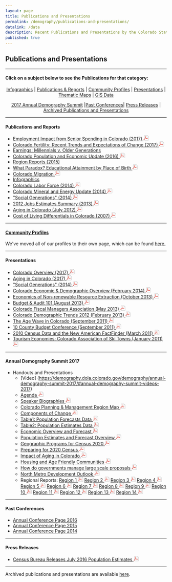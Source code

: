```yaml
---
layout: page
title: Publications and Presentations
permalink: /demography/publications-and-presentations/
datalink: /data
description: Recent Publications and Presentations by the Colorado State Demography Office
published: true
---
```


## Publications and Presentations

- - -

#### Click on a subject below to see the Publications for that category:


<div style="text-align: center;" markdown="1">

[Infographics](/demography/infographics#infographics) \| [Publications & Reports](#publications-and-reports) \| [Community Profiles](https://demography.dola.colorado.gov/community-profiles/) \| [Presentations](#presentations) \| [Thematic Maps](/gis/thematic-maps#thematic-maps) \| [GIS Data](/gis/gis-data#gis-data)

[2017 Annual Demography Summit](#annual-demography-summit-2017) \|[Past Conferences](#past-conferences)\| [Press Releases](#press-releases) \| [Archived Publications and Presentations](/demography/archived-publications-and-presentations#archived-publications-and-presentations)

</div>



- - -

#### Publications and Reports

- [Employment Impact from Senior Spending in Colorado (2017) ![pdf](/images/page_white_acrobat.png 'download pdf file')](https://drive.google.com/uc?export=download&id=0B2FMBVetYCVCSDBQVlE1WkQxUlE)
- [Colorado Fertility: Recent Trends and Expectations of Change (2017) ![pdf](/images/page_white_acrobat.png 'download pdf file')](https://drive.google.com/uc?export=download&id=0B2FMBVetYCVCRUxUQjg0R0NKSkU)
- [Earnings: Millennials v. Older Generations](https://demography.dola.colorado.gov/crosstabs/millennial-earnings/)
- [Colorado Population and Economic Update (2016) ![pdf](/images/page_white_acrobat.png 'download pdf file')](https://drive.google.com/uc?export=download&id=0ByjImPUKASTTQm5LSG5SMm16UFU)
- [Region Reports (2015)](/demography/region-reports-2014/)
- [What Paradox? Educational Attainment by Place of Birth ![pdf](/images/page_white_acrobat.png 'download pdf file')](https://drive.google.com/uc?export=download&id=0B2oqdPZKJqK7RDloZG45V2JmNmc)
- [Colorado Migration ![pdf](/images/page_white_acrobat.png 'download pdf file')](https://drive.google.com/uc?export=download&id=0B2oqdPZKJqK7TVRiYlI5RnR0Tms)
- [Infographics](/demography/infographics#infographics)
- [Colorado Labor Force (2014) ![pdf](/images/page_white_acrobat.png 'download pdf file')](https://drive.google.com/uc?export=download&id=0B2oqdPZKJqK7T3FqeGdUZDhUOGM)
- [Colorado Mineral and Energy Update (2014) ![pdf](/images/page_white_acrobat.png 'download pdf file')](https://drive.google.com/uc?export=download&id=0B2oqdPZKJqK7UWNjU1ZuVnVEUmc)
- [\"Social Generations\" (2014) ![pdf](/images/page_white_acrobat.png 'download pdf file')](https://drive.google.com/uc?export=download&id=0B2oqdPZKJqK7dU9uVzdzaE84c0k)
- [2012 Jobs Estimates Summary  (2013) ![pdf](/images/page_white_acrobat.png 'download pdf file')](https://drive.google.com/uc?export=download&id=0B2oqdPZKJqK7MEVncWlCVmNEVE0)
- [Aging in Colorado (July 2012) ![pdf](/images/page_white_acrobat.png 'download pdf file')](https://drive.google.com/uc?export=download&id=0B2oqdPZKJqK7NnhnQnVhWHdJV1E)
- [Cost of Living Differentials in Colorado (2007) ![pdf](/images/page_white_acrobat.png 'download pdf file')](https://drive.google.com/uc?export=download&id=0B2oqdPZKJqK7NE1XNDVrN2tBelE)


- - -
 
#### [Community Profiles](https://demography.dola.colorado.gov/community-profiles/)

We've moved all of our profiles to their own page, which can be found [here.](https://demography.dola.colorado.gov/community-profiles/)

- - -

#### Presentations

- [Colorado Overview (2017) ![pdf](/images/page_white_acrobat.png 'download pdf file')](https://drive.google.com/uc?export=download&id=0B9kZxy54UDqMZDFWVEpvb2dWSHM)
- [Aging in Colorado (2017) ![pdf](/images/page_white_acrobat.png 'download pdf file')](https://drive.google.com/uc?export=download&id=0B9kZxy54UDqMbklTdy1qNWc1bTQ)
- [\"Social Generations\" (2014) ![pdf](/images/page_white_acrobat.png 'download pdf file')](https://drive.google.com/uc?export=download&id=0B2oqdPZKJqK7bkxBeXN3TlFlNEE)
- [Colorado Economic & Demographic Overview (February 2014) ![pdf](/images/page_white_acrobat.png 'download pdf file')](https://drive.google.com/uc?export=download&id=0B2oqdPZKJqK7VnVocTdzS1ByV00)
- [Economics of Non-renewable Resource Extraction (October 2013) ![pdf](/images/page_white_acrobat.png 'download pdf file')](https://drive.google.com/uc?export=download&id=0B2oqdPZKJqK7aUNDRUZkamVpTlk)
- [Budget & Audit 101 (August 2013) ![pdf](/images/page_white_acrobat.png 'download pdf file')](https://drive.google.com/uc?export=download&id=0B2oqdPZKJqK7NVdvUldCeURyRUE)
- [Colorado Fiscal Managers Association (May 2013) ![pdf](/images/page_white_acrobat.png 'download pdf file')](https://drive.google.com/uc?export=download&id=0B2oqdPZKJqK7SW4zQVpvUGZWU2M)
- [Colorado Demographic Trends 2012 (February 2013) ![pdf](/images/page_white_acrobat.png 'download pdf file')](https://drive.google.com/uc?export=download&id=0B2oqdPZKJqK7ajJtekt1U1k3d0k)
- [The Age Wave in Colorado (September 2011) ![pdf](/images/page_white_acrobat.png 'download pdf file')](https://drive.google.com/uc?export=download&id=0B2oqdPZKJqK7SWxLUVhfUXc3VlE)
- [10 County Budget Conference (September 2011) ![pdf](/images/page_white_acrobat.png 'download pdf file')](https://drive.google.com/uc?export=download&id=0B2oqdPZKJqK7ZDRpWE5VblFQYzQ)
- [2010 Census Data and the New American FactFinder (March 2011) ![pdf](/images/page_white_acrobat.png 'download pdf file')](https://drive.google.com/uc?export=download&id=0B2oqdPZKJqK7c3F6aVk5LUlKd1U)
- [Tourism Economies: Colorado Association of Ski Towns (January 2011) ![pdf](/images/page_white_acrobat.png 'download pdf file')](https://drive.google.com/uc?export=download&id=0B2oqdPZKJqK7bHZRV3ZYZUhTcVE)

- - -

#### Annual Demography Summit 2017

- Handouts and Presentations
  - [Video] (https://demography.dola.colorado.gov/demography/annual-demography-summit-2017/#annual-demography-summit-videos-2017)
  - [Agenda ![pdf](/images/page_white_acrobat.png 'download pdf file')](https://drive.google.com/uc?export=download&id=0B2FMBVetYCVCdUMwTm9DN25MQUk)
  - [Speaker Biographies ![pdf](/images/page_white_acrobat.png 'download pdf file')](https://drive.google.com/uc?export=download&id=0B2FMBVetYCVCQjJEejNQeVdhVUk)
  - [Colorado Planning & Management Region Map ![pdf](/images/page_white_acrobat.png 'download pdf file')](https://drive.google.com/uc?export=download&id=0B2FMBVetYCVCcWRFN1lSZWFfRms)
  - [Components of Change ![pdf](/images/page_white_acrobat.png 'download pdf file')](https://drive.google.com/uc?export=download&id=0B2FMBVetYCVCdXBtZU1WcmVERVk)
  - [Table1: Population Forecasts Data ![pdf](/images/page_white_acrobat.png 'download pdf file')](https://drive.google.com/uc?export=download&id=0B2FMBVetYCVCczZhUklHeG44Tm8)
  - [Table2: Population Estimates Data ![pdf](/images/page_white_acrobat.png 'download pdf file')](https://drive.google.com/uc?export=download&id=0B2FMBVetYCVCM09WS3pVVFdWdHc)
  - [Economic Overview and Forecast ![pdf](/images/page_white_acrobat.png 'download pdf file')](https://drive.google.com/uc?export=download&id=1A_F42fU6XE8AepZ84U55WKX5WYdRHQwr)
  - [Population Estimates and Forecast Overview ![pdf](/images/page_white_acrobat.png 'download pdf file')](https://drive.google.com/uc?export=download&id=1ggBXzZoo0c41ormIAmXH2mdWJbVgjMBq)
  - [Geographic Programs for Census 2020 ![pdf](/images/page_white_acrobat.png 'download pdf file')](https://drive.google.com/uc?export=download&id=1USZNr_cGxg6DjP3MoqNtzXFTFVQFcSb3)
  - [Preparing for 2020 Census ![pdf](/images/page_white_acrobat.png 'download pdf file')](https://drive.google.com/uc?export=download&id=154gWqzT_DXRDRhx78w2qyCuxPaCCdIVZ)
  - [Impact of Aging in Colorado ![pdf](/images/page_white_acrobat.png 'download pdf file')](https://drive.google.com/uc?export=download&id=14lEm_kcd8CHbH5ebYtVi0tZ9yVK05_kd)
  - [Housing and Age Friendly Communities ![pdf](/images/page_white_acrobat.png 'download pdf file')](https://drive.google.com/uc?export=download&id=1fUh_5qkwru5dme8SggMfw2oYaevglub9)
  - [How do governments manage large scale proposals ![pdf](/images/page_white_acrobat.png 'download pdf file')](https://drive.google.com/uc?export=download&id=1_jcWVSw7x-Wo4UXqiD0Shu-Hf4JMc6eq)
  - [North Metro Development Outlook ![pdf](/images/page_white_acrobat.png 'download pdf file')](https://drive.google.com/uc?export=download&id=1nyk9sCUTwAj-00t0ScZPSHG8l47pxX6p)
  - Regional Reports: 
    [Region 1 ![pdf](/images/page_white_acrobat.png 'download pdf file')](https://drive.google.com/uc?export=download&id=14dKySL-ipACpcCVR_gHqZyDVlL9IFzxJ)
    [Region 2 ![pdf](/images/page_white_acrobat.png 'download pdf file')](https://drive.google.com/uc?export=download&id=1VSKotsItrbmbO531vNOKZut8U2MUlX6P)
    [Region 3 ![pdf](/images/page_white_acrobat.png 'download pdf file')](https://drive.google.com/uc?export=download&id=1bnNk4lL1TMIehXpZpKJ1NF4CV2r-OJRe)
    [Region 4 ![pdf](/images/page_white_acrobat.png 'download pdf file')](https://drive.google.com/uc?export=download&id=1nLAgwZP_CkI3kwX3C0J8NpCJnW-X5NcC)
    [Region 5 ![pdf](/images/page_white_acrobat.png 'download pdf file')](https://drive.google.com/uc?export=download&id=15XdSVknk3NZwnTsMNWx84_jxxnBMysnc)
    [Region 6 ![pdf](/images/page_white_acrobat.png 'download pdf file')](https://drive.google.com/uc?export=download&id=1ed8ds-8t87haIZBHbsTx8TtON-T_jpW6)
    [Region 7 ![pdf](/images/page_white_acrobat.png 'download pdf file')](https://drive.google.com/uc?export=download&id=15nJI5UgJl-MXpnc7_pBEQ0EBJPKm43VI)
    [Region 8 ![pdf](/images/page_white_acrobat.png 'download pdf file')](https://drive.google.com/uc?export=download&id=1o0brJA3Ha8YBUv8USsZTeUpcF7EhU_Nb)
    [Region 9 ![pdf](/images/page_white_acrobat.png 'download pdf file')](https://drive.google.com/uc?export=download&id=1xn4VpSDEPPYECfq0YZZ-86c-3FY2-9QT)
    [Region 10 ![pdf](/images/page_white_acrobat.png 'download pdf file')](https://drive.google.com/uc?export=download&id=1OlyABEP-jVwY8WbeqjP4R9ksfYc-G3hJ)
    [Region 11 ![pdf](/images/page_white_acrobat.png 'download pdf file')](https://drive.google.com/uc?export=download&id=1AAObyMQ1YA_glU4CcYKYw9nlaKRf8B_V)
    [Region 12 ![pdf](/images/page_white_acrobat.png 'download pdf file')](https://drive.google.com/uc?export=download&id=1udq1FRK8zcj5Ho0drpHLAu1a_JrREc6p)
    [Region 13 ![pdf](/images/page_white_acrobat.png 'download pdf file')](https://drive.google.com/uc?export=download&id=1fDhLOHzUAQ3rvOI35tso9xgJXe52YnFi)
    [Region 14 ![pdf](/images/page_white_acrobat.png 'download pdf file')](https://drive.google.com/uc?export=download&id=1gY5WrSJzzYi8zqkFcsqXmMstZzoIj5Wm)
 
---

#### Past Conferences

 - [Annual Conference Page 2016](/demography/annual-demography-summit-2016/#annual-demography-summit-videos-2016)
 - [Annual Conference Page 2015](/demography/annual-demography-meeting-2015/#annual-demography-meeting-videos-2015)
 - [Annual Conference Page 2014](/demography/annual-demography-meeting-2014/#annual-demography-meeting-videos-2014)

- - -

#### Press Releases

   - [Census Bureau Releases July 2016 Population Estimates ![pdf](/images/page_white_acrobat.png 'download pdf file')](https://drive.google.com/uc?export=download&id=0ByjImPUKASTTRlBkT3NlVDZ1ZUE)  
   
- - -

Archived publications and presentations are available [here](/demography/archived-publications-and-presentations#archived-publications-and-presentations).
